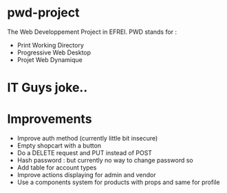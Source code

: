 # pwd-project

The Web Developpement Project in EFREI.
PWD stands for :

- Print Working Directory
- Progressive Web Desktop
- Projet Web Dynamique

# IT Guys joke..

# Improvements

- Improve auth method (currently little bit insecure)
- Empty shopcart with a button
- Do a DELETE request and PUT instead of POST
- Hash password : but currently no way to change password so
- Add table for account types
- Improve actions displaying for admin and vendor
- Use a components system for products with props and same for profile